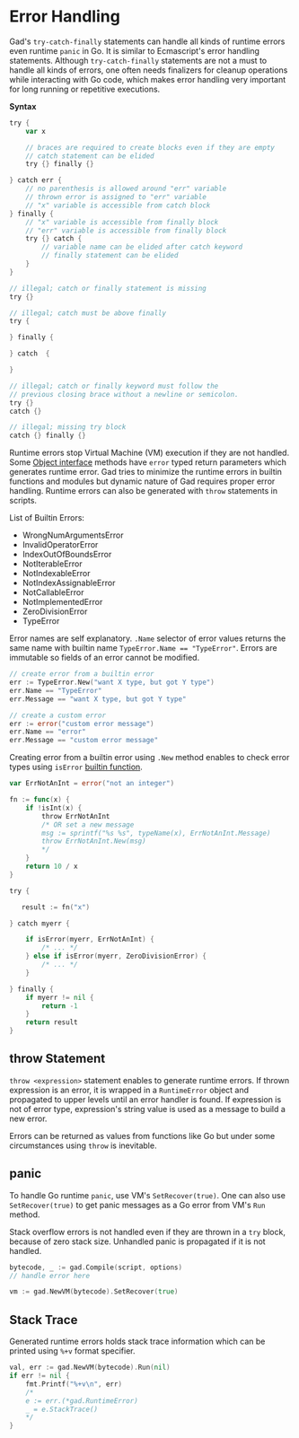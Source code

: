 # Error Handling

Gad's `try-catch-finally` statements can handle all kinds of runtime errors even
runtime `panic` in Go. It is similar to Ecmascript's error handling statements.
Although `try-catch-finally` statements are not a must to handle all kinds of
errors, one often needs finalizers for cleanup operations while interacting with
Go code, which makes error handling very important for long running or
repetitive executions.

**Syntax**

```go
try {
    var x

    // braces are required to create blocks even if they are empty
    // catch statement can be elided
    try {} finally {}

} catch err {
    // no parenthesis is allowed around "err" variable
    // thrown error is assigned to "err" variable
    // "x" variable is accessible from catch block
} finally {
    // "x" variable is accessible from finally block
    // "err" variable is accessible from finally block
    try {} catch {
        // variable name can be elided after catch keyword
        // finally statement can be elided
    }
}
```

```go
// illegal; catch or finally statement is missing
try {}
```

```go
// illegal; catch must be above finally
try {

} finally {

} catch  {

}
```

```go
// illegal; catch or finally keyword must follow the
// previous closing brace without a newline or semicolon.
try {}
catch {}
```

```go
// illegal; missing try block
catch {} finally {}
```

Runtime errors stop Virtual Machine (VM) execution if they are not handled. Some
[Object interface](tutorial.md#interfaces) methods have `error` typed return
parameters which generates runtime error. Gad tries to minimize the runtime
errors in builtin functions and modules but dynamic nature of Gad requires
proper error handling. Runtime errors can also be generated with `throw`
statements in scripts.

List of Builtin Errors:

* WrongNumArgumentsError
* InvalidOperatorError
* IndexOutOfBoundsError
* NotIterableError
* NotIndexableError
* NotIndexAssignableError
* NotCallableError
* NotImplementedError
* ZeroDivisionError
* TypeError

Error names are self explanatory. `.Name` selector of error values returns the
same name with builtin name `TypeError.Name == "TypeError"`. Errors are
immutable so fields of an error cannot be modified.

```go
// create error from a builtin error
err := TypeError.New("want X type, but got Y type")
err.Name == "TypeError"
err.Message == "want X type, but got Y type"
```

```go
// create a custom error
err := error("custom error message")
err.Name == "error"
err.Message == "custom error message"
```

Creating error from a builtin error using `.New` method enables to check error
types using `isError` [builtin function](builtins.md#iserror).

```go
var ErrNotAnInt = error("not an integer")

fn := func(x) {
    if !isInt(x) {
        throw ErrNotAnInt
        /* OR set a new message
        msg := sprintf("%s %s", typeName(x), ErrNotAnInt.Message)
        throw ErrNotAnInt.New(msg)
        */
    }
    return 10 / x
}

try {

   result := fn("x")

} catch myerr {

    if isError(myerr, ErrNotAnInt) {
        /* ... */
    } else if isError(myerr, ZeroDivisionError) {
        /* ... */
    }

} finally {
    if myerr != nil {
        return -1
    }
    return result
}
```

## throw Statement

`throw <expression>` statement enables to generate runtime errors. If thrown
expression is an error, it is wrapped in a `RuntimeError` object and propagated
to upper levels until an error handler is found. If expression is not of error
type, expression's string value is used as a message to build a new error.

Errors can be returned as values from functions like Go but under some
circumstances using `throw` is inevitable.

## panic

To handle Go runtime `panic`, use VM's `SetRecover(true)`. One can also use
`SetRecover(true)` to get panic messages as a Go error from VM's `Run` method.

Stack overflow errors is not handled even if they are thrown in a `try` block,
because of zero stack size. Unhandled panic is propagated if it is not handled.

```go
bytecode, _ := gad.Compile(script, options)
// handle error here

vm := gad.NewVM(bytecode).SetRecover(true)
```

## Stack Trace

Generated runtime errors holds stack trace information which can be printed
using `%+v` format specifier.

```go
val, err := gad.NewVM(bytecode).Run(nil)
if err != nil {
    fmt.Printf("%+v\n", err)
    /*
    e := err.(*gad.RuntimeError)
    _ = e.StackTrace()
    */
}
```
